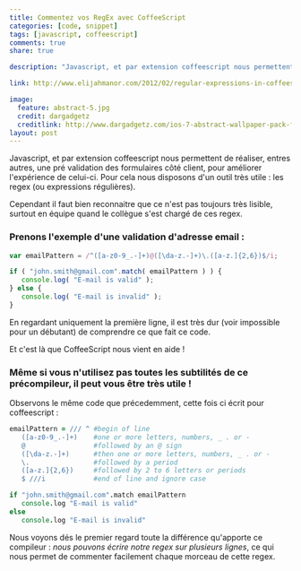 ```yaml
---
title: Commentez vos RegEx avec CoffeeScript
categories: [code, snippet]
tags: [javascript, coffeescript]
comments: true
share: true

description: "Javascript, et par extension coffeescript nous permettent de réaliser, entres autres, une pré validation des formulaires côté client, pour améliorer l’expérience de celui-ci. Pour cela nous disposons d’un outil très utile : les regex (ou expressions régulières)."

link: http://www.elijahmanor.com/2012/02/regular-expressions-in-coffeescript-are.html

image:
  feature: abstract-5.jpg
  credit: dargadgetz
  creditlink: http://www.dargadgetz.com/ios-7-abstract-wallpaper-pack-for-iphone-5-and-ipod-touch-retina/
layout: post
---
```

Javascript, et par extension coffeescript nous permettent de réaliser, entres autres, une pré validation des formulaires côté client, pour améliorer l'expérience de celui-ci. Pour cela nous disposons d'un outil très utile : les regex (ou expressions régulières).

Cependant il faut bien reconnaitre que ce n'est pas toujours très lisible, surtout en équipe quand le collègue s'est chargé de ces regex.

### Prenons l'exemple d'une validation d'adresse email :

``` js
var emailPattern = /^([a-z0-9_.-]+)@([\da-z.-]+)\.([a-z.]{2,6})$/i;

if ( "john.smith@gmail.com".match( emailPattern ) ) {
   console.log( "E-mail is valid" );
} else {
   console.log( "E-mail is invalid" );
}
```

En regardant uniquement la première ligne, il est très dur (voir impossible pour un débutant) de comprendre ce que fait ce code.

Et c'est là que CoffeeScript nous vient en aide !

### Même si vous n'utilisez pas toutes les subtilités de ce précompileur, il peut vous être très utile !

Observons le même code que précedemment, cette fois ci écrit pour coffeescript :

```coffeescript
emailPattern = /// ^ #begin of line
   ([a-z0-9_.-]+)    #one or more letters, numbers, _ . or -
   @                 #followed by an @ sign
   ([\da-z.-]+)      #then one or more letters, numbers, _ . or -
   \.                #followed by a period
   ([a-z.]{2,6})     #followed by 2 to 6 letters or periods
   $ ///i            #end of line and ignore case

if "john.smith@gmail.com".match emailPattern
   console.log "E-mail is valid"
else
   console.log "E-mail is invalid"
```

Nous voyons dés le premier regard toute la différence qu'apporte ce compileur : _nous pouvons écrire notre regex sur plusieurs lignes_, ce qui nous permet de commenter facilement chaque morceau de cette regex.
